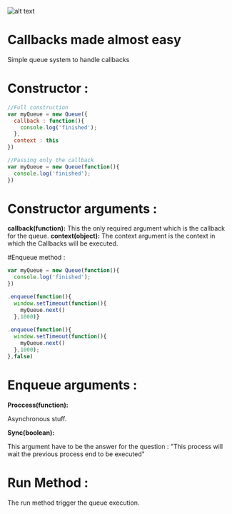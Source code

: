 



![alt text](http://i.imgur.com/2grQz3L.png "Ordine")

Callbacks made almost easy
======
Simple queue system to handle callbacks


Constructor : 
======

```javascript
//Full construction
var myQueue = new Queue({
  callback : function(){
    console.log('finished');
  },
  context : this
})

//Passing only the callback
var myQueue = new Queue(function(){
  console.log('finished');
})
```


# Constructor arguments : 
  __callback(function):__
This the only required argument which is the callback for the queue.
  __context(object):__
The context argument is the context in which the Callbacks will be executed.


#Enqueue method : 

```javascript
var myQueue = new Queue(function(){
  console.log('finished');
})

.enqueue(function(){
  window.setTimeout(function(){
    myQueue.next()
  },1000)}
  
.enqueue(function(){
  window.setTimeout(function(){
    myQueue.next()
  },1000);
},false)

```

# Enqueue arguments :

  __Proccess(function):__
  
Asynchronous stuff.

  __Sync(boolean):__
  
This argument have to be the answer for the question : "This process will wait the previous process end to be executed"


# Run Method : 

The run method trigger the queue execution.

